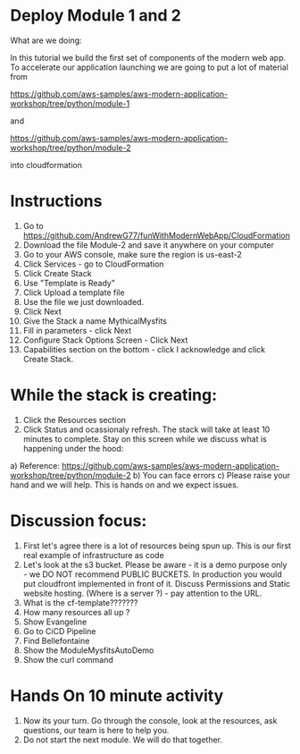 # Deploy Module 1 and 2

What are we doing: 

In this tutorial we build the first set of components of the modern web app.  To accelerate our application launching we are going to put a lot of material from 

https://github.com/aws-samples/aws-modern-application-workshop/tree/python/module-1  

and 

https://github.com/aws-samples/aws-modern-application-workshop/tree/python/module-2

into cloudformation

# Instructions

1. Go to  https://github.com/AndrewG77/funWithModernWebApp/CloudFormation
2. Download the file Module-2 and save it anywhere on your computer
3. Go to your AWS console, make sure the region is us-east-2
4. Click Services - go to CloudFormation
5. Click Create Stack 
6. Use "Template is Ready" 
7. Click Upload a template file
8. Use the file we just downloaded. 
9. Click Next
10. Give the Stack a name MythicalMysfits
11. Fill in parameters  - click Next
12. Configure Stack Options Screen - Click Next
13. Capabilities section on the bottom - click I acknowledge and click Create Stack. 



# While the stack is creating: 

1. Click the Resources section
2. Click Status and ocassionaly refresh.  The stack will take at least 10 minutes to complete.  Stay on this screen while we discuss what is happening under the hood: 

a) Reference: https://github.com/aws-samples/aws-modern-application-workshop/tree/python/module-2
b) You can face errors
c) Please raise your hand and we will help.  This is hands on and we expect issues. 



# Discussion focus: 

1) First let's agree there is a lot of resources being spun up.  This is our first real example of infrastructure as code
2) Let's look at the s3 bucket.  Please be aware - it is a demo purpose only  - we DO NOT recommend PUBLIC BUCKETS.  In production you would put cloudfront implemented in front of it.  Discuss Permissions and Static website hosting.  (Where is a server ?) - pay attention to the URL. 
3) What is the cf-template??????? 
4) How many resources all up ?
5) Show Evangeline
6) Go to CiCD Pipeline 
7) Find Bellefontaine
8) Show the ModuleMysfitsAutoDemo
9) Show the curl command 


# Hands On 10 minute activity

1. Now its your turn.  Go through the console, look at the resources, ask questions, our team is here to help you. 
2. Do not start the next module.  We will do that together. 





 
